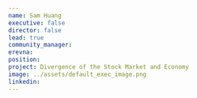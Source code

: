 ```yaml
---
name: Sam Huang
executive: false
director: false
lead: true
community_manager: 
erevna:    
position:  
project: Divergence of the Stock Market and Economy
image: ../assets/default_exec_image.png
linkedin: 
---
```

